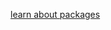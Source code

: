 [learn about packages](https://medium.com/rungo/everything-you-need-to-know-about-packages-in-go-b8bac62b74cc)

